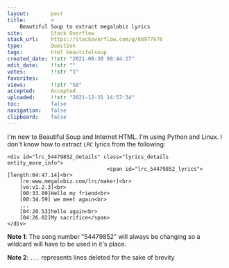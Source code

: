 ```yaml
---
layout:       post
title:        >
    Beautiful Soup to extract megalobiz lyrics
site:         Stack Overflow
stack_url:    https://stackoverflow.com/q/68977976
type:         Question
tags:         html beautifulsoup
created_date: !!str "2021-08-30 00:44:27"
edit_date:    !!str ""
votes:        !!str "1"
favorites:    
views:        !!str "58"
accepted:     Accepted
uploaded:     !!str "2021-12-31 14:57:34"
toc:          false
navigation:   false
clipboard:    false
---
```


I'm new to Beautiful Soup and Internet HTML. I'm using Python and Linux. I don't know how to extract `LRC` lyrics from the following:

``` 
<div id="lrc_54479852_details" class="lyrics_details entity_more_info">
                                <span id="lrc_54479852_lyrics">[length:04:47.14]<br>
    [re:www.megalobiz.com/lrc/maker]<br>
    [ve:v1.2.3]<br>
    [00:33.09]Hello my friend<br>
    [00:34.59] we meet again<br>
    ...
    [04:20.53]hello again<br>
    [04:26.02]My sacrifice</span>
</div>

```

**Note 1**: The song number "54479852" will always be changing so a wildcard will have to be used in it's place.

**Note 2**: `...` represents lines deleted for the sake of brevity
